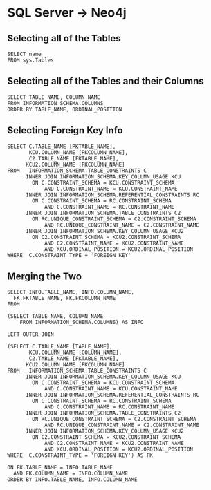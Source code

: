 SQL Server -> Neo4j
===================


Selecting all of the Tables
---------------------------

    SELECT name
    FROM sys.Tables


Selecting all of the Tables and their Columns
---------------------------------------------

    SELECT TABLE_NAME, COLUMN_NAME
    FROM INFORMATION_SCHEMA.COLUMNS
    ORDER BY TABLE_NAME, ORDINAL_POSITION


Selecting Foreign Key Info
--------------------------

    SELECT C.TABLE_NAME [PKTABLE_NAME], 
           KCU.COLUMN_NAME [PKCOLUMN_NAME],
           C2.TABLE_NAME [FKTABLE_NAME], 
          KCU2.COLUMN_NAME [FKCOLUMN_NAME]
    FROM   INFORMATION_SCHEMA.TABLE_CONSTRAINTS C 
          INNER JOIN INFORMATION_SCHEMA.KEY_COLUMN_USAGE KCU 
            ON C.CONSTRAINT_SCHEMA = KCU.CONSTRAINT_SCHEMA 
                AND C.CONSTRAINT_NAME = KCU.CONSTRAINT_NAME 
          INNER JOIN INFORMATION_SCHEMA.REFERENTIAL_CONSTRAINTS RC 
            ON C.CONSTRAINT_SCHEMA = RC.CONSTRAINT_SCHEMA 
                AND C.CONSTRAINT_NAME = RC.CONSTRAINT_NAME 
          INNER JOIN INFORMATION_SCHEMA.TABLE_CONSTRAINTS C2 
            ON RC.UNIQUE_CONSTRAINT_SCHEMA = C2.CONSTRAINT_SCHEMA 
                AND RC.UNIQUE_CONSTRAINT_NAME = C2.CONSTRAINT_NAME 
          INNER JOIN INFORMATION_SCHEMA.KEY_COLUMN_USAGE KCU2 
            ON C2.CONSTRAINT_SCHEMA = KCU2.CONSTRAINT_SCHEMA 
                AND C2.CONSTRAINT_NAME = KCU2.CONSTRAINT_NAME 
                AND KCU.ORDINAL_POSITION = KCU2.ORDINAL_POSITION 
    WHERE  C.CONSTRAINT_TYPE = 'FOREIGN KEY'


Merging the Two
---------------


    SELECT INFO.TABLE_NAME, INFO.COLUMN_NAME, 
      FK.FKTABLE_NAME, FK.FKCOLUMN_NAME 
    FROM

    (SELECT TABLE_NAME, COLUMN_NAME
        FROM INFORMATION_SCHEMA.COLUMNS) AS INFO
    
    LEFT OUTER JOIN
    
    (SELECT C.TABLE_NAME [TABLE_NAME], 
           KCU.COLUMN_NAME [COLUMN_NAME],
           C2.TABLE_NAME [FKTABLE_NAME], 
          KCU2.COLUMN_NAME [FKCOLUMN_NAME]
    FROM   INFORMATION_SCHEMA.TABLE_CONSTRAINTS C 
          INNER JOIN INFORMATION_SCHEMA.KEY_COLUMN_USAGE KCU 
            ON C.CONSTRAINT_SCHEMA = KCU.CONSTRAINT_SCHEMA 
                AND C.CONSTRAINT_NAME = KCU.CONSTRAINT_NAME 
          INNER JOIN INFORMATION_SCHEMA.REFERENTIAL_CONSTRAINTS RC 
            ON C.CONSTRAINT_SCHEMA = RC.CONSTRAINT_SCHEMA 
                AND C.CONSTRAINT_NAME = RC.CONSTRAINT_NAME 
          INNER JOIN INFORMATION_SCHEMA.TABLE_CONSTRAINTS C2 
            ON RC.UNIQUE_CONSTRAINT_SCHEMA = C2.CONSTRAINT_SCHEMA 
                AND RC.UNIQUE_CONSTRAINT_NAME = C2.CONSTRAINT_NAME 
          INNER JOIN INFORMATION_SCHEMA.KEY_COLUMN_USAGE KCU2 
            ON C2.CONSTRAINT_SCHEMA = KCU2.CONSTRAINT_SCHEMA 
                AND C2.CONSTRAINT_NAME = KCU2.CONSTRAINT_NAME 
                AND KCU.ORDINAL_POSITION = KCU2.ORDINAL_POSITION 
    WHERE  C.CONSTRAINT_TYPE = 'FOREIGN KEY') AS FK

    ON FK.TABLE_NAME = INFO.TABLE_NAME
      AND FK.COLUMN_NAME = INFO.COLUMN_NAME
    ORDER BY INFO.TABLE_NAME, INFO.COLUMN_NAME
